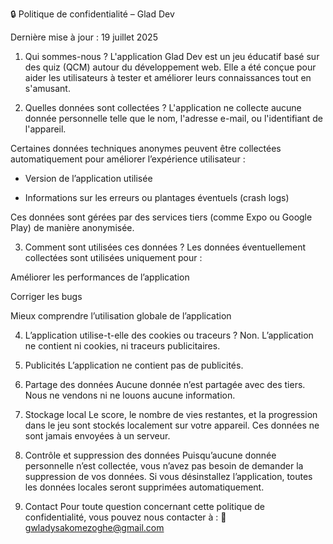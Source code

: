 🔒 Politique de confidentialité – Glad Dev

Dernière mise à jour : 19 juillet 2025

1. Qui sommes-nous ?
L'application Glad Dev est un jeu éducatif basé sur des quiz (QCM) autour du développement web. Elle a été conçue pour aider les utilisateurs à tester et améliorer leurs connaissances tout en s'amusant.

2. Quelles données sont collectées ?
L'application ne collecte aucune donnée personnelle telle que le nom, l'adresse e-mail, ou l'identifiant de l'appareil.

Certaines données techniques anonymes peuvent être collectées automatiquement pour améliorer l’expérience utilisateur :

- Version de l’application utilisée

- Informations sur les erreurs ou plantages éventuels (crash logs)

Ces données sont gérées par des services tiers (comme Expo ou Google Play) de manière anonymisée.

3. Comment sont utilisées ces données ?
Les données éventuellement collectées sont utilisées uniquement pour :

Améliorer les performances de l’application

Corriger les bugs

Mieux comprendre l’utilisation globale de l’application

4. L’application utilise-t-elle des cookies ou traceurs ?
Non. L’application ne contient ni cookies, ni traceurs publicitaires.

5. Publicités
L’application ne contient pas de publicités.

6. Partage des données
Aucune donnée n’est partagée avec des tiers.
Nous ne vendons ni ne louons aucune information.

7. Stockage local
Le score, le nombre de vies restantes, et la progression dans le jeu sont stockés localement sur votre appareil. Ces données ne sont jamais envoyées à un serveur.

8. Contrôle et suppression des données
Puisqu’aucune donnée personnelle n’est collectée, vous n’avez pas besoin de demander la suppression de vos données. Si vous désinstallez l’application, toutes les données locales seront supprimées automatiquement.

9. Contact
Pour toute question concernant cette politique de confidentialité, vous pouvez nous contacter à :
📧 gwladysakomezoghe@gmail.com 

